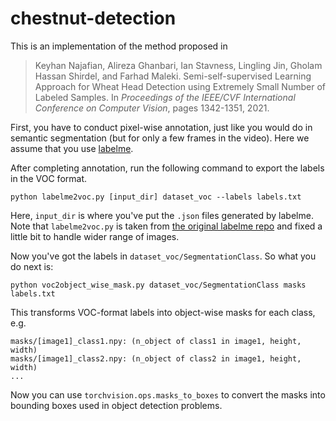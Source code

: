 # chestnut-detection

This is an implementation of the method proposed in
> Keyhan Najafian, Alireza Ghanbari, Ian Stavness, Lingling Jin, Gholam Hassan Shirdel, and Farhad Maleki. Semi-self-supervised Learning Approach for Wheat Head Detection using Extremely Small Number of Labeled Samples. In *Proceedings of the IEEE/CVF International Conference on Computer Vision*, pages 1342-1351, 2021.

First, you have to conduct pixel-wise annotation, just like you would do in semantic segmentation (but for  only a few frames in the video).
Here we assume that you use [labelme](https://github.com/wkentaro/labelme).

After completing annotation, run the following command to export the labels in the VOC format.
```
python labelme2voc.py [input_dir] dataset_voc --labels labels.txt
```
Here, `input_dir` is where you've put the `.json` files generated by labelme. Note that `labelme2voc.py` is taken from [the original labelme repo](https://github.com/wkentaro/labelme/blob/main/examples/semantic_segmentation/labelme2voc.py) and fixed a little bit to handle wider range of images.

Now you've got the labels in `dataset_voc/SegmentationClass`. So what you do next is:
```
python voc2object_wise_mask.py dataset_voc/SegmentationClass masks labels.txt
```
This transforms VOC-format labels into object-wise masks for each class, e.g.
```
masks/[image1]_class1.npy: (n_object of class1 in image1, height, width)
masks/[image1]_class2.npy: (n_object of class2 in image1, height, width)
...
```
Now you can use `torchvision.ops.masks_to_boxes` to convert the masks into bounding boxes used in object detection problems.